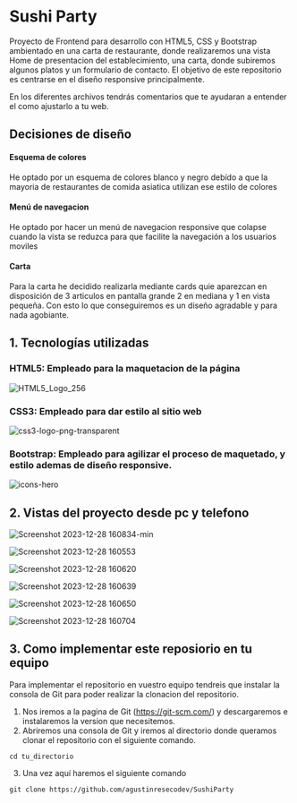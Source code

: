 # Sushi Party 

Proyecto de Frontend para desarrollo con HTML5, CSS y Bootstrap ambientado en una carta de restaurante, donde realizaremos una vista Home de presentacion del establecimiento, una carta, donde subiremos algunos platos y un formulario de contacto. 
El objetivo de este repositorio es centrarse en el diseño responsive principalmente.

En los diferentes archivos tendrás comentarios que te ayudaran a entender el como ajustarlo a tu web.

## Decisiones de diseño

#### Esquema de colores
He optado por un esquema de colores blanco y negro debído a que la mayoria de restaurantes de comida asiatica utilizan ese estilo de colores

#### Menú de navegacion
He optado por hacer un menú de navegacion responsive que colapse cuando la vista se reduzca para que facilite la navegación a los usuarios moviles

#### Carta
Para la carta he decidido realizarla mediante cards quie aparezcan en disposición de 3 articulos en pantalla grande 2 en mediana y 1 en vista pequeña.
Con esto lo que conseguiremos es un diseño agradable y para nada agobiante.


## 1. Tecnologías utilizadas
       
       


### HTML5: Empleado para la maquetacion de la página

![HTML5_Logo_256](https://hackmd.io/_uploads/Hkw6tfsvp.png)


             
### CSS3: Empleado para dar estilo al sitio web
    
![css3-logo-png-transparent](https://hackmd.io/_uploads/SJu3tfoPT.png)

      
### Bootstrap: Empleado para agilizar el proceso de maquetado, y estilo ademas de diseño responsive.
![icons-hero](https://hackmd.io/_uploads/SytcEziPp.png)

## 2. Vistas del proyecto desde pc y telefono



![Screenshot 2023-12-28 160834-min](https://hackmd.io/_uploads/S15rgGiwp.png)

![Screenshot 2023-12-28 160553](https://hackmd.io/_uploads/BJAEyGsP6.png)

![Screenshot 2023-12-28 160620](https://hackmd.io/_uploads/rJ0NyGsPT.png)

![Screenshot 2023-12-28 160639](https://hackmd.io/_uploads/Byrn1fsv6.png)

![Screenshot 2023-12-28 160650](https://hackmd.io/_uploads/HJIh1Mova.png)

![Screenshot 2023-12-28 160704](https://hackmd.io/_uploads/Hk831MsP6.png)



## 3. Como implementar este reposiorio en tu equipo

Para implementar el repositorio en vuestro equipo tendreis que instalar la consola de Git para poder realizar la clonacion del repositorio.

1. Nos iremos a la pagina de Git (https://git-scm.com/) y descargaremos e instalaremos la version que necesitemos.
2. Abriremos una consola de Git y iremos al directorio donde queramos clonar el repositorio con el siguiente comando.
```
cd tu_directorio
```
3. Una vez aquí haremos  el siguiente comando
```
git clone https://github.com/agustinresecodev/SushiParty

``` 
